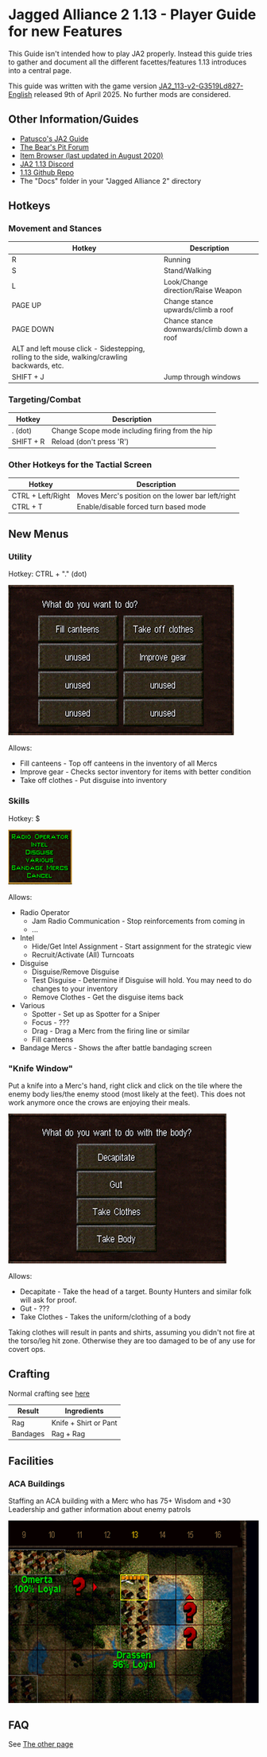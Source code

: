 # Jagged Alliance 2 1.13 - Player Guide for new Features

This Guide isn't intended how to play JA2 properly. Instead this guide tries to gather and document all the different facettes/features 1.13 introduces into a central page.

This guide was written with the game version [JA2_113-v2-G3519Ld827-English](https://github.com/1dot13/source/releases/tag/v2) released 9th of April 2025. No further mods are considered.

## Other Information/Guides

- [Patusco's JA2 Guide](https://draketungsten.org/arcade/pcmanuals/ja2_guide.pdf)
- [The Bear's Pit Forum](https://thepit.ja-galaxy-forum.com/index.php?t=i&cat=21&)
- [Item Browser (last updated in August 2020)](https://ja2.furlo.sk/)
- [JA2 1.13 Discord](https://discord.gg/GqrVZUM)
- [1.13 Github Repo](https://github.com/1dot13/source)
- The "Docs" folder in your "Jagged Alliance 2" directory

## Hotkeys

### Movement and Stances

| Hotkey | Description |
| --- | --- |
| R | Running |
| S | Stand/Walking |
| L | Look/Change direction/Raise Weapon |
| PAGE UP | Change stance upwards/climb a roof |
| PAGE DOWN | Chance stance downwards/climb down a roof |
| ALT and left mouse click - Sidestepping, rolling to the side, walking/crawling backwards, etc. |
| SHIFT + J | Jump through windows |

### Targeting/Combat

| Hotkey | Description |
| --- | --- |
| . (dot) | Change Scope mode including firing from the hip |
| SHIFT + R | Reload (don't press 'R') |


### Other Hotkeys for the Tactial Screen

| Hotkey | Description |
| --- | --- | 
| CTRL + Left/Right | Moves Merc's position on the lower bar left/right |
| CTRL + T | Enable/disable forced turn based mode

## New Menus

### Utility

Hotkey: CTRL + "." (dot)

![Window accessed with CTRL + "." (dot)](./pictures/utility_window.png)

Allows:
- Fill canteens - Top off canteens in the inventory of all Mercs
- Improve gear - Checks sector inventory for items with better condition
- Take off clothes - Put disguise into inventory

### Skills 

Hotkey: $

![Window accessed with $](./pictures/skill_window.png)

Allows:
- Radio Operator
  - Jam Radio Communication - Stop reinforcements from coming in
  - ...
- Intel
  - Hide/Get Intel Assignment - Start assignment for the strategic view
  - Recruit/Activate (All) Turncoats
- Disguise
  - Disguise/Remove Disguise
  - Test Disguise - Determine if Disguise will hold. You may need to do changes to your inventory
  - Remove Clothes - Get the disguise items back
- Various
  - Spotter - Set up as Spotter for a Sniper
  - Focus - ???
  - Drag - Drag a Merc from the firing line or similar
  - Fill canteens
- Bandage Mercs - Shows the after battle bandaging screen

### "Knife Window"

Put a knife into a Merc's hand, right click and click on the tile where the enemy body lies/the enemy stood (most likely at the feet). This does not work anymore once the crows are enjoying their meals.

![Window accessed by using a knife on a body](./pictures/knife_window.png)

Allows:
- Decapitate - Take the head of a target. Bounty Hunters and similar folk will ask for proof.
- Gut - ???
- Take Clothes - Takes the uniform/clothing of a body

Taking clothes will result in pants and shirts, assuming you didn't not fire at the torso/leg hit zone. Otherwise they are too damaged to be of any use for covert ops.

## Crafting

Normal crafting see [here](https://thepit.ja-galaxy-forum.com/index.php?t=msg&th=23824&start=0&)

| Result | Ingredients |
| --- | --- |
| Rag | Knife + Shirt or Pant |
| Bandages | Rag + Rag |



## Facilities

### ACA Buildings

Staffing an ACA building with a Merc who has 75+ Wisdom and +30 Leadership and gather information about enemy patrols

![A merc assigned to ACA gathers information about enemy patrols](./pictures/aca_scouts.png)



## FAQ

See [The other page](https://beataroundthebuscher.github.io/Jagged_Alliance_2/FAQ.md)